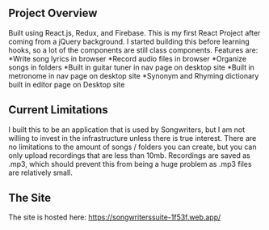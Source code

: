 ## Project Overview

Built using React.js, Redux, and Firebase. This is my first React Project after coming from a jQuery background. 
I started building this before learning hooks, so a lot of the components are still class components. Features are:
  *Write song lyrics in browser
  *Record audio files in browser
  *Organize songs in folders
  *Built in guitar tuner in nav page on desktop site
  *Built in metronome in nav page on desktop site
  *Synonym and Rhyming dictionary built in editor page on Desktop site

## Current Limitations
I built this to be an application that is used by Songwriters, but I am not willing to invest in the infrastructure unless there is true interest. There are no limitations to the amount of songs / folders you can create, but you can only upload recordings that are less than 10mb. Recordings are saved as .mp3, which should prevent this from being a huge problem as .mp3 files are relatively small. 

## The Site
The site is hosted here: https://songwriterssuite-1f53f.web.app/
